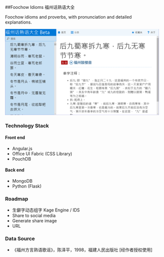 ##Foochow Idioms 福州话熟语大全

Foochow idioms and proverbs, with pronunciation and detailed explanations.

![Screenshot](Screenshot.png)
### Technology Stack

#### Front end
* Angular.js
* Office UI Fabric (CSS Library)
* PouchDB

#### Back end
* MongoDB
* Python (Flask)

### Roadmap
* 生僻字动态组字 Kage Engine / IDS
* Share to social media
* Generate share image
* URL

### Data Source
  *  《福州方言熟语歌谣》，陈泽平，1998，福建人民出版社 [经作者授权使用]